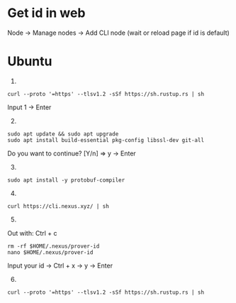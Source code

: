# Get id in web
Node -> Manage nodes -> Add CLI node (wait or reload page if id is default)


# Ubuntu

1.
```
curl --proto '=https' --tlsv1.2 -sSf https://sh.rustup.rs | sh
```
Input 1 -> Enter

2.
```
sudo apt update && sudo apt upgrade
sudo apt install build-essential pkg-config libssl-dev git-all
```
Do you want to continue? [Y/n]  => y -> Enter

3.
```
sudo apt install -y protobuf-compiler
```

4.
```
curl https://cli.nexus.xyz/ | sh
```

5.
Out with: Ctrl + c

```
rm -rf $HOME/.nexus/prover-id
nano $HOME/.nexus/prover-id
```
Input your id -> Ctrl + x -> y -> Enter

6.

```
curl --proto '=https' --tlsv1.2 -sSf https://sh.rustup.rs | sh
```

